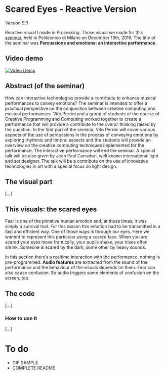 # Scared Eyes - Reactive Version
*Version 9.3*

Reactive visual I made in Processing. Those visual we made for this [seminar](https://youtu.be/Q1229V8ANIc), held in Politecnico di Milano on December 13th, 2019. The title of the seminar was **Percussions and emotions: an interactive performance**. 

## Video demo

[![Video Demo](https://img.youtube.com/vi/nRbx6wI-P2M/0.jpg)](https://youtu.be/nRbx6wI-P2M)

## Abstract (of the seminar)

How can interactive technologies provide a contribute to enhance musical performances to convey emotions? The seminar is intended to offer a practical perspective on the conjunction between creative computing and musical performances. Vito Perrini and a group of students of the course of Creative Programming and Computing worked together to create a performance that will provide a contribute to the overall thinking raised by the question.
In the first part of the seminar, Vito Perrini will cover various aspects of the use of percussions in the process of conveying emotions by exploring rhythmic and timbral aspects and the students will provide an overview on the creative computing techniques implemented for the performance. The interactive performance will end the seminar.
A special talk will be also given by Jean Paul Carradori, well known international light and set designer. The talk will be a contribute on the use of innovative technologies in art with a special focus on light design.

## The visual part

[...]


## This visuals: the scared eyes

Fear is one of the primitive human emotion and, at those times, it was simply a survival tool. For this reason this emotion had to be transmitted in a fast and efficient way. One of those ways is through our eyes. Here we wanted to represent this particular using a scared face. 
When you are scared your eyes move frantically, your pupils shake, your irises often shrink. Someone is scared by the dark, some other by heavy sounds.

In this section there’s a realtime interaction with the performance, nothing is pre-programmed.
**Audio features** are extracted from the sound of the performance and the behaviour of the visuals depends on them.
Fear can also cause confusion. So audio triggers some elements of confusion on the screen, too.

## The code
[...]

### How to use it
[...]


# To do 
- GIF SAMPLE
- COMPLETE README
